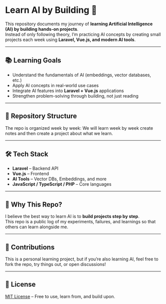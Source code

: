 # Learn AI by Building 🚀

This repository documents my journey of **learning Artificial Intelligence (AI) by building hands-on projects**.  
Instead of only following theory, I’m practicing AI concepts by creating small projects each week using **Laravel, Vue.js, and modern AI tools**.

---

## 📚 Learning Goals
- Understand the fundamentals of AI (embeddings, vector databases, etc.)
- Apply AI concepts in real-world use cases
- Integrate AI features into **Laravel + Vue.js** applications
- Strengthen problem-solving through building, not just reading

---

## 📂 Repository Structure
The repo is organized week by week:
We will learn week by week create notes and then create a project about what we learn.


---

## 🛠️ Tech Stack
- **Laravel** – Backend API
- **Vue.js** – Frontend
- **AI Tools** – Vector DBs, Embeddings, and more
- **JavaScript / TypeScript / PHP** – Core languages

---

## 🎯 Why This Repo?
I believe the best way to learn AI is to **build projects step by step**.  
This repo is a public log of my experiments, failures, and learnings so that others can learn alongside me.

---

## 🤝 Contributions
This is a personal learning project, but if you’re also learning AI, feel free to fork the repo, try things out, or open discussions!

---

## 📌 License
[MIT License](LICENSE) – Free to use, learn from, and build upon.
